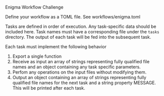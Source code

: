 Enigma Workflow Challenge

Define your workflow as a TOML file. See workflows/enigma.toml

Tasks are defined in order of execution. Any task-specific data should be included here. Task names must have a corresponding file under the `tasks` directory. The output of each task will be fed into the subsequent task.

Each task must implement the following behavior

1. Export a single function
2. Receive as input an array of strings representing fully qualified file names and an object containing any task specific parameters.
3. Perfom any operations on the input files without modifying them.
4. Output an object containing an array of strings representing fully qualified file names for the next task and a string property MESSAGE. This will be printed after each task.

